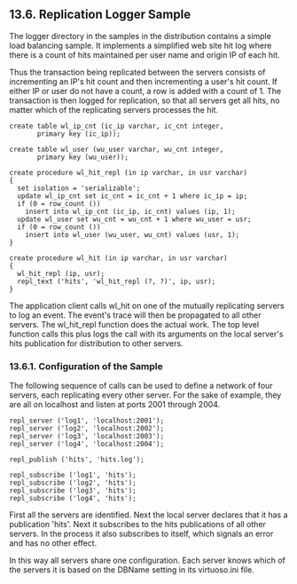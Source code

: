 <div id="replsample" class="section">

<div class="titlepage">

<div>

<div>

## 13.6. Replication Logger Sample

</div>

</div>

</div>

The logger directory in the samples in the distribution contains a
simple load balancing sample. It implements a simplified web site hit
log where there is a count of hits maintained per user name and origin
IP of each hit.

Thus the transaction being replicated between the servers consists of
incrementing an IP's hit count and then incrementing a user's hit count.
If either IP or user do not have a count, a row is added with a count
of 1. The transaction is then logged for replication, so that all
servers get all hits, no matter which of the replicating servers
processes the hit.

``` programlisting
create table wl_ip_cnt (ic_ip varchar, ic_cnt integer,
       primary key (ic_ip));
```

``` programlisting
create table wl_user (wu_user varchar, wu_cnt integer,
       primary key (wu_user));
```

``` programlisting
create procedure wl_hit_repl (in ip varchar, in usr varchar)
{
  set isolation = 'serializable';
  update wl_ip_cnt set ic_cnt = ic_cnt + 1 where ic_ip = ip;
  if (0 = row_count ())
    insert into wl_ip_cnt (ic_ip, ic_cnt) values (ip, 1);
  update wl_user set wu_cnt = wu_cnt + 1 where wu_user = usr;
  if (0 = row_count ())
    insert into wl_user (wu_user, wu_cnt) values (usr, 1);
}
```

``` programlisting
create procedure wl_hit (in ip varchar, in usr varchar)
{
  wl_hit_repl (ip, usr);
  repl_text ('hits', 'wl_hit_repl (?, ?)', ip, usr);
}
```

The application client calls wl_hit on one of the mutually replicating
servers to log an event. The event's trace will then be propagated to
all other servers. The wl_hit_repl function does the actual work. The
top level function calls this plus logs the call with its arguments on
the local server's hits publication for distribution to other servers.

<div id="loggercfg" class="section">

<div class="titlepage">

<div>

<div>

### 13.6.1. Configuration of the Sample

</div>

</div>

</div>

The following sequence of calls can be used to define a network of four
servers, each replicating every other server. For the sake of example,
they are all on localhost and listen at ports 2001 through 2004.

``` programlisting
repl_server ('log1', 'localhost:2001');
repl_server ('log2', 'localhost:2002');
repl_server ('log3', 'localhost:2003');
repl_server ('log4', 'localhost:2004');
```

``` programlisting
repl_publish ('hits', 'hits.log');
```

``` programlisting
repl_subscribe ('log1', 'hits');
repl_subscribe ('log2', 'hits');
repl_subscribe ('log3', 'hits');
repl_subscribe ('log4', 'hits');
```

First all the servers are identified. Next the local server declares
that it has a publication 'hits'. Next it subscribes to the hits
publications of all other servers. In the process it also subscribes to
itself, which signals an error and has no other effect.

In this way all servers share one configuration. Each server knows which
of the servers it is based on the DBName setting in its virtuoso.ini
file.

</div>

</div>
